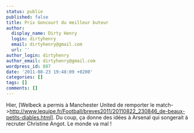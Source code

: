 ```yaml
---
status: publie
published: false
title: Prix Goncourt du meilleur buteur
author:
  display_name: Dirty Henry
  login: dirtyhenry
  email: dirtyhenry@gmail.com
  url: ''
author_login: dirtyhenry
author_email: dirtyhenry@gmail.com
wordpress_id: 887
date: '2011-08-23 19:48:09 +0200'
categories: []
tags: []
comments: []
---
```

Hier, [Welbeck a permis à Manchester United de remporter le match->http://www.lequipe.fr/Football/breves2011/20110822_230846_de-beaux-petits-diables.html]. Du coup, ça donne des idées à Arsenal qui songerait à recruter Christine Angot. Le monde va mal !
